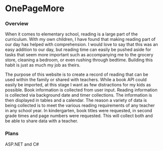 # OnePageMore

### Overview
When it comes to elementary school, reading is a large part of the curriculum. With my own children, I have found that making reading part of our day has helped with comprehension. I would love to say that this was an easy addition to our day, but reading time can easily be pushed aside for tasks that seem more important such as accompanying me to the grocery store, cleaning a bedroom, or even rushing through bedtime. Building this habit is just as much my job as theirs.

The purpose of this website is to create a record of reading that can be used within the family or shared with teachers. While a book API could easily be imported, at this stage I want as few distractions for my kids as possible. Book information is collected from user input. Reading information is collected via background date and timer collections. The information is then displayed in tables and a calendar. The reason a variety of data is being collected is to meet the various reading requirements of any teacher in any school year. In kindergarten, book titles were requested, in second grade times and page numbers were requested. This will collect both and be able to share data with a teacher.


### Plans
ASP.NET and C# 
